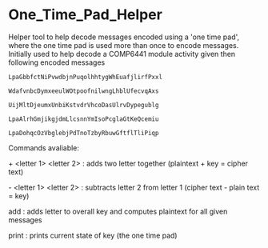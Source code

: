 # One_Time_Pad_Helper
 
Helper tool to help decode messages encoded using a 'one time pad', where the one time pad is used more than once to encode messages. 
Initially used to help decode a COMP6441 module activity given then following encoded messages

```
LpaGbbfctNiPvwdbjnPuqolhhtygWhEuafjlirfPxxl

WdafvnbcDymxeeulWOtpoofnilwngLhblUfecvqAxs

UijMltDjeumxUnbiKstvdrVhcoDasUlrvDypegublg

LpaAlrhGmjikgjdmLlcsnnYmIsoPcglaGtKeQcemiu

LpaDohqcOzVbglebjPdTnoTzbyRbuwGftflTliPiqp

```
Commands avaliable: 

\+ <letter 1> <letter 2> : adds two letter together (plaintext + key = cipher text)

\- <letter 1> <letter 2> : subtracts letter 2 from letter 1 (cipher text - plain text = key)

add <letter> : adds letter to overall key and computes plaintext for all given messages
 
print : prints current state of key (the one time pad)
